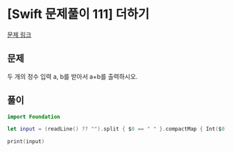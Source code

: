 # [Swift 문제풀이 111] 더하기

[문제 링크](https://www.acmicpc.net/problem/14918)

## 문제

두 개의 정수 입력 a, b를 받아서 a+b를 출력하시오.

## 풀이

```swift
import Foundation

let input = (readLine() ?? "").split { $0 == " " }.compactMap { Int($0) }.reduce(0, +)

print(input)
```
